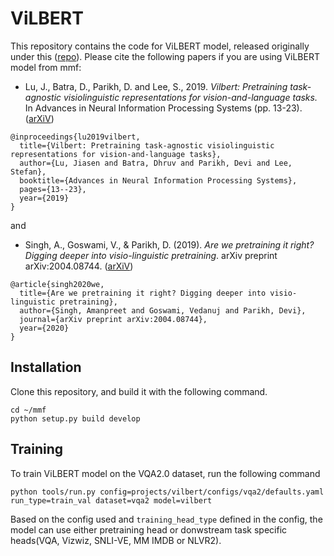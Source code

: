 # ViLBERT

This repository contains the code for ViLBERT model, released originally under this ([repo](https://github.com/jiasenlu/vilbert_beta)). Please cite the following papers if you are using ViLBERT model from mmf:

* Lu, J., Batra, D., Parikh, D. and Lee, S., 2019. *Vilbert: Pretraining task-agnostic visiolinguistic representations for vision-and-language tasks.* In Advances in Neural Information Processing Systems (pp. 13-23). ([arXiV](https://arxiv.org/abs/1908.02265))
```
@inproceedings{lu2019vilbert,
  title={Vilbert: Pretraining task-agnostic visiolinguistic representations for vision-and-language tasks},
  author={Lu, Jiasen and Batra, Dhruv and Parikh, Devi and Lee, Stefan},
  booktitle={Advances in Neural Information Processing Systems},
  pages={13--23},
  year={2019}
}
```

and

* Singh, A., Goswami, V., & Parikh, D. (2019). *Are we pretraining it right? Digging deeper into visio-linguistic pretraining*. arXiv preprint arXiv:2004.08744. ([arXiV](https://arxiv.org/abs/2004.08744))
```
@article{singh2020we,
  title={Are we pretraining it right? Digging deeper into visio-linguistic pretraining},
  author={Singh, Amanpreet and Goswami, Vedanuj and Parikh, Devi},
  journal={arXiv preprint arXiv:2004.08744},
  year={2020}
}
```

## Installation

Clone this repository, and build it with the following command.
```
cd ~/mmf
python setup.py build develop
```

## Training
To train ViLBERT model on the VQA2.0 dataset, run the following command
```
python tools/run.py config=projects/vilbert/configs/vqa2/defaults.yaml run_type=train_val dataset=vqa2 model=vilbert
```

Based on the config used and `training_head_type` defined in the config, the model can use either pretraining head or donwstream task specific heads(VQA, Vizwiz, SNLI-VE, MM IMDB or NLVR2).

